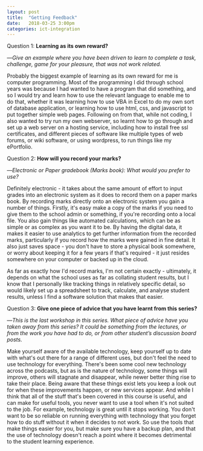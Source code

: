 ```yaml
---
layout: post
title:  "Getting Feedback"
date:   2018-03-25 3:00pm
categories: ict-integration
---
```

Question 1: **Learning as its own reward?**

—*Give an example where you have been driven to learn to complete a task, challenge, game for your pleasure, that was not work related.*

Probably the biggest example of learning as its own reward for me is computer programming. Most of the programming I did through school years was because I had wanted to have a program that did something, and so I would try and learn how to use the relevant language to enable me to do that, whether it was learning how to use VBA in Excel to do my own sort of database application, or learning how to use html, css, and javascript to put together simple web pages.  Following on from that, while not coding, I also wanted to try run my own webserver, so learnt how to go through and set up a web server on a hosting service, including how to install free ssl certificates, and different pieces of software like multiple types of web forums, or wiki software, or using wordpress, to run things like my ePortfolio.

Question 2: **How will you record your marks?**

—*Electronic or Paper gradebook (Marks book): What would you prefer to use?*

Definitely electronic - it takes about the same amount of effort to input grades into an electronic system as it does to record them on a paper marks book. By recording marks directly onto an electronic system you gain a number of things. Firstly, it's easy make a copy of the marks if you need to give them to the school admin or something, if you're recording onto a local file. You also gain things like automated calculations, which can be as simple or as complex as you want it to be. By having the digital data, it makes it easier to use analytics to get further information from the recorded marks, particularly if you record how the marks were gained in fine detail. It also just saves space - you don't have to store a physical book somewhere, or worry about keeping it for a few years if that's required - it just resides somewhere on your computer or backed up in the cloud.

As far as exactly how I'd record marks, I'm not certain exactly - ultimately, it depends on what the school uses as far as collating student results, but I know that I personally like tracking things in relatively specific detail, so would likely set up a spreadsheet to track, calculate, and analyse student results, unless I find a software solution that makes that easier.

Question 3: **Give one piece of advice that you have learnt from this series?**

—*This is the last workshop in this series. What piece of advice have you taken away from this series? It could be something from the lectures, or from the work you have had to do, or from other student’s discussion board posts.*

Make yourself aware of the available technology, keep yourself up to date with what's out there for a range of different uses, but don't feel the need to use technology for everything. There's been some cool new technology across the podcasts, but as is the nature of technology, some things will improve, others will stagnate and disappear, while newer better thing rise to take their place. Being aware that these things exist lets you keep a look out for when these improvements happen, or new services appear. And while I think that all of the stuff that's been covered in this course is useful, and can make for useful tools, you never want to use a tool when it's not suited to the job. For example, technology is great until it stops working. You don't want to be so reliable on running everything with technology that you forget how to do stuff without it when it decides to not work. So use the tools that make things easier for you, but make sure you have a backup plan, and that the use of technology doesn't reach a point where it becomes detrimental to the student learning experience.
